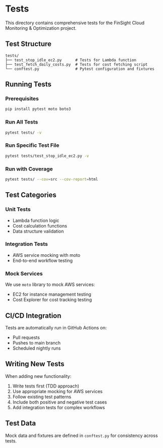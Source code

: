 # Tests

This directory contains comprehensive tests for the FinSight Cloud Monitoring & Optimization project.

## Test Structure

```
tests/
├── test_stop_idle_ec2.py      # Tests for Lambda function
├── test_fetch_daily_costs.py  # Tests for cost fetching script
└── conftest.py                # Pytest configuration and fixtures
```

## Running Tests

### Prerequisites
```bash
pip install pytest moto boto3
```

### Run All Tests
```bash
pytest tests/ -v
```

### Run Specific Test File
```bash
pytest tests/test_stop_idle_ec2.py -v
```

### Run with Coverage
```bash
pytest tests/ --cov=src --cov-report=html
```

## Test Categories

### Unit Tests
- Lambda function logic
- Cost calculation functions
- Data structure validation

### Integration Tests
- AWS service mocking with moto
- End-to-end workflow testing

### Mock Services
We use `moto` library to mock AWS services:
- EC2 for instance management testing
- Cost Explorer for cost tracking testing

## CI/CD Integration

Tests are automatically run in GitHub Actions on:
- Pull requests
- Pushes to main branch
- Scheduled nightly runs

## Writing New Tests

When adding new functionality:
1. Write tests first (TDD approach)
2. Use appropriate mocking for AWS services
3. Follow existing test patterns
4. Include both positive and negative test cases
5. Add integration tests for complex workflows

## Test Data

Mock data and fixtures are defined in `conftest.py` for consistency across tests.